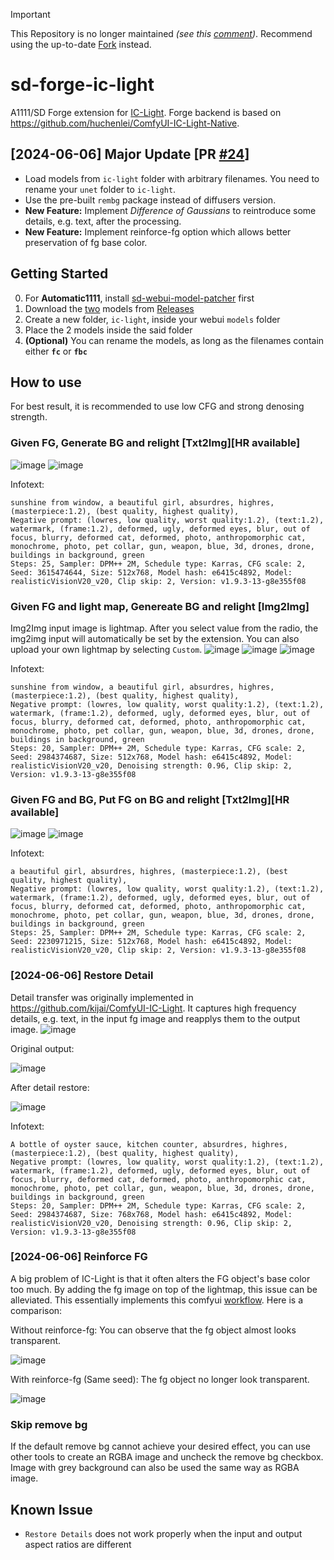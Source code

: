 > [!IMPORTANT]
> This Repository is no longer maintained *(see this [comment](https://github.com/huchenlei/sd-forge-ic-light/issues/39#issuecomment-2298721608))*. Recommend using the up-to-date [Fork](https://github.com/Haoming02/sd-forge-ic-light) instead.

# sd-forge-ic-light
A1111/SD Forge extension for [IC-Light](https://github.com/lllyasviel/IC-Light). Forge backend is based on https://github.com/huchenlei/ComfyUI-IC-Light-Native.

## [2024-06-06] Major Update [PR [#24](https://github.com/huchenlei/sd-forge-ic-light/pull/24)]

- Load models from `ic-light` folder with arbitrary filenames. You need to rename your `unet` folder to `ic-light`.
- Use the pre-built `rembg` package instead of diffusers version.
- **New Feature:** Implement *Difference of Gaussians* to reintroduce some details, e.g. text, after the processing.
- **New Feature:** Implement reinforce-fg option which allows better preservation of fg base color.

## Getting Started
0. For **Automatic1111**, install [sd-webui-model-patcher](https://github.com/huchenlei/sd-webui-model-patcher) first
1. Download the <ins>two</ins> models from [Releases](https://github.com/Haoming02/sd-forge-ic-light/releases)
2. Create a new folder, `ic-light`, inside your webui `models` folder
3. Place the 2 models inside the said folder
4. **(Optional)** You can rename the models, as long as the filenames contain either **`fc`** or **`fbc`**

## How to use
For best result, it is recommended to use low CFG and strong denosing strength.

### Given FG, Generate BG and relight [Txt2Img][HR available]
![image](https://github.com/huchenlei/sd-forge-ic-light/assets/20929282/53f4041a-c8d3-4950-9579-596df5121d8e)
![image](https://github.com/huchenlei/sd-forge-ic-light/assets/20929282/d61e2f08-a29f-46ca-b1d3-cd447e489698)

Infotext:
```
sunshine from window, a beautiful girl, absurdres, highres, (masterpiece:1.2), (best quality, highest quality),
Negative prompt: (lowres, low quality, worst quality:1.2), (text:1.2), watermark, (frame:1.2), deformed, ugly, deformed eyes, blur, out of focus, blurry, deformed cat, deformed, photo, anthropomorphic cat, monochrome, photo, pet collar, gun, weapon, blue, 3d, drones, drone, buildings in background, green
Steps: 25, Sampler: DPM++ 2M, Schedule type: Karras, CFG scale: 2, Seed: 3615474644, Size: 512x768, Model hash: e6415c4892, Model: realisticVisionV20_v20, Clip skip: 2, Version: v1.9.3-13-g8e355f08
```

### Given FG and light map, Genereate BG and relight [Img2Img]
Img2Img input image is lightmap. After you select value from the radio, the img2img input will automatically be set by the extension. You can also upload your own lightmap by selecting `Custom`.
![image](https://github.com/huchenlei/sd-forge-ic-light/assets/20929282/72321ae9-e5c5-448c-85c5-dc0326d9559d)
![image](https://github.com/huchenlei/sd-forge-ic-light/assets/20929282/1f92f432-b56f-477f-8a55-6976f4818a43)
![image](https://github.com/huchenlei/sd-forge-ic-light/assets/20929282/81d93520-5118-4b93-927c-6199e8696f80)

Infotext:
```
sunshine from window, a beautiful girl, absurdres, highres, (masterpiece:1.2), (best quality, highest quality),
Negative prompt: (lowres, low quality, worst quality:1.2), (text:1.2), watermark, (frame:1.2), deformed, ugly, deformed eyes, blur, out of focus, blurry, deformed cat, deformed, photo, anthropomorphic cat, monochrome, photo, pet collar, gun, weapon, blue, 3d, drones, drone, buildings in background, green
Steps: 20, Sampler: DPM++ 2M, Schedule type: Karras, CFG scale: 2, Seed: 2984374687, Size: 512x768, Model hash: e6415c4892, Model: realisticVisionV20_v20, Denoising strength: 0.96, Clip skip: 2, Version: v1.9.3-13-g8e355f08
```

### Given FG and BG, Put FG on BG and relight [Txt2Img][HR available]
![image](https://github.com/huchenlei/sd-forge-ic-light/assets/20929282/a0776fe9-f8f6-49d2-8d6a-a86354ba44f7)
![image](https://github.com/huchenlei/sd-forge-ic-light/assets/20929282/6bd71534-5e8b-4eb8-887b-17642864341c)

Infotext:
```
a beautiful girl, absurdres, highres, (masterpiece:1.2), (best quality, highest quality),
Negative prompt: (lowres, low quality, worst quality:1.2), (text:1.2), watermark, (frame:1.2), deformed, ugly, deformed eyes, blur, out of focus, blurry, deformed cat, deformed, photo, anthropomorphic cat, monochrome, photo, pet collar, gun, weapon, blue, 3d, drones, drone, buildings in background, green
Steps: 25, Sampler: DPM++ 2M, Schedule type: Karras, CFG scale: 2, Seed: 2230971215, Size: 512x768, Model hash: e6415c4892, Model: realisticVisionV20_v20, Clip skip: 2, Version: v1.9.3-13-g8e355f08
```

### [2024-06-06] Restore Detail
Detail transfer was originally implemented in https://github.com/kijai/ComfyUI-IC-Light. It captures high frequency details, e.g. text, in the input fg image and reapplys them to the output image.
![image](https://github.com/huchenlei/sd-forge-ic-light/assets/20929282/8b63a088-8324-4292-8487-ad555b2dc73f)

Original output:

![image](https://github.com/huchenlei/sd-forge-ic-light/assets/20929282/825154aa-eb51-4b51-bf7d-ea07d1945b21)

After detail restore:

![image](https://github.com/huchenlei/sd-forge-ic-light/assets/20929282/0836f4b5-52f6-4af0-9a68-d65298ba80e2)

Infotext:
```
A bottle of oyster sauce, kitchen counter, absurdres, highres, (masterpiece:1.2), (best quality, highest quality),
Negative prompt: (lowres, low quality, worst quality:1.2), (text:1.2), watermark, (frame:1.2), deformed, ugly, deformed eyes, blur, out of focus, blurry, deformed cat, deformed, photo, anthropomorphic cat, monochrome, photo, pet collar, gun, weapon, blue, 3d, drones, drone, buildings in background, green
Steps: 20, Sampler: DPM++ 2M, Schedule type: Karras, CFG scale: 2, Seed: 2984374687, Size: 768x768, Model hash: e6415c4892, Model: realisticVisionV20_v20, Denoising strength: 0.96, Clip skip: 2, Version: v1.9.3-13-g8e355f08
```

### [2024-06-06] Reinforce FG
A big problem of IC-Light is that it often alters the FG object's base color too much. By adding the fg image on top of the lightmap, this issue can be alleviated. This essentially implements this comfyui [workflow](https://github.com/huchenlei/ComfyUI-IC-Light-Native/blob/main/examples/ic_light_preserve_color.json).
Here is a comparison:

Without reinforce-fg: You can observe that the fg object almost looks transparent.

![image](https://github.com/huchenlei/sd-forge-ic-light/assets/20929282/2d108f57-af2b-460e-82e6-91f9e3286374)

With reinforce-fg (Same seed): The fg object no longer look transparent.

![image](https://github.com/huchenlei/sd-forge-ic-light/assets/20929282/4d503341-6354-4edf-9830-35fe18e7fcad)

### Skip remove bg
If the default remove bg cannot achieve your desired effect, you can use other tools to create an RGBA image and uncheck the remove bg checkbox. Image with grey background can also be used the same way as RGBA image.

## Known Issue

- `Restore Details` does not work properly when the input and output aspect ratios are different
